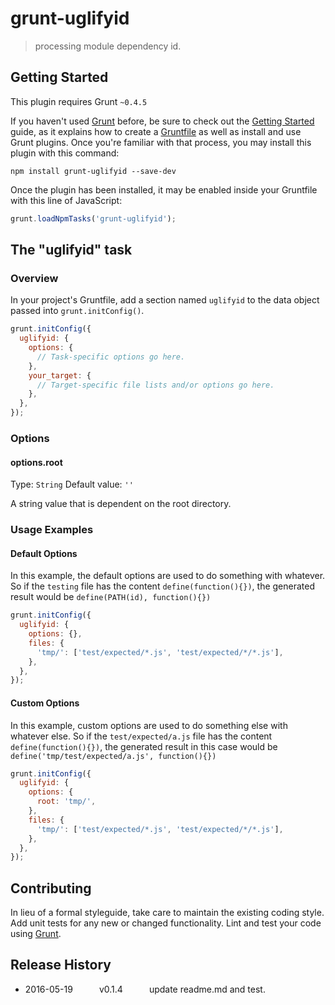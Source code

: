 # grunt-uglifyid

> processing module dependency id.

## Getting Started
This plugin requires Grunt `~0.4.5`

If you haven't used [Grunt](http://gruntjs.com/) before, be sure to check out the [Getting Started](http://gruntjs.com/getting-started) guide, as it explains how to create a [Gruntfile](http://gruntjs.com/sample-gruntfile) as well as install and use Grunt plugins. Once you're familiar with that process, you may install this plugin with this command:

```shell
npm install grunt-uglifyid --save-dev
```

Once the plugin has been installed, it may be enabled inside your Gruntfile with this line of JavaScript:

```js
grunt.loadNpmTasks('grunt-uglifyid');
```

## The "uglifyid" task

### Overview
In your project's Gruntfile, add a section named `uglifyid` to the data object passed into `grunt.initConfig()`.

```js
grunt.initConfig({
  uglifyid: {
    options: {
      // Task-specific options go here.
    },
    your_target: {
      // Target-specific file lists and/or options go here.
    },
  },
});
```

### Options

#### options.root
Type: `String`
Default value: `''`

A string value that is dependent on the root directory.

### Usage Examples

#### Default Options
In this example, the default options are used to do something with whatever. So if the `testing` file has the content `define(function(){})`, the generated result would be `define(PATH(id), function(){})`

```js
grunt.initConfig({
  uglifyid: {
    options: {},
    files: {
      'tmp/': ['test/expected/*.js', 'test/expected/*/*.js'],
    },
  },
});
```

#### Custom Options
In this example, custom options are used to do something else with whatever else. So if the `test/expected/a.js` file has the content `define(function(){})`, the generated result in this case would be `define('tmp/test/expected/a.js', function(){})`

```js
grunt.initConfig({
  uglifyid: {
    options: {
      root: 'tmp/',
    },
    files: {
      'tmp/': ['test/expected/*.js', 'test/expected/*/*.js'],
    },
  },
});
```

## Contributing
In lieu of a formal styleguide, take care to maintain the existing coding style. Add unit tests for any new or changed functionality. Lint and test your code using [Grunt](http://gruntjs.com/).

## Release History

- 2016-05-19   v0.1.4   update readme.md and test.
